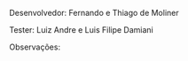 Desenvolvedor: Fernando e Thiago de Moliner 

Tester: Luiz Andre e Luis Filipe Damiani

Observações:
